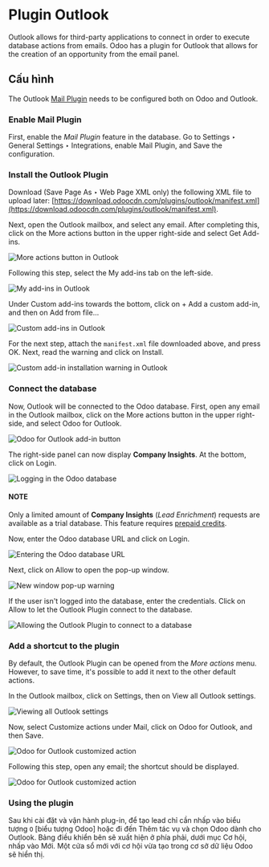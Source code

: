 # Plugin Outlook

Outlook allows for third-party applications to connect in order to execute database actions from
emails. Odoo has a plugin for Outlook that allows for the creation of an opportunity from the email
panel.

## Cấu hình

The Outlook [Mail Plugin](../mail_plugins.md) needs to be configured both on Odoo and Outlook.

<a id="mail-plugin-outlook-enable-mail-plugin"></a>

### Enable Mail Plugin

First, enable the *Mail Plugin* feature in the database. Go to Settings ‣ General
Settings ‣ Integrations, enable Mail Plugin, and Save the configuration.

<a id="mail-plugin-outlook-install-plugin"></a>

### Install the Outlook Plugin

Download (Save Page As ‣ Web Page XML only) the following XML file to upload
later: [https://download.odoocdn.com/plugins/outlook/manifest.xml](https://download.odoocdn.com/plugins/outlook/manifest.xml).

Next, open the Outlook mailbox, and select any email. After completing this, click on the
More actions button in the upper right-side and select Get Add-ins.

![More actions button in Outlook](../../../../.gitbook/assets/more-actions.png)

Following this step, select the My add-ins tab on the left-side.

![My add-ins in Outlook](../../../../.gitbook/assets/my-add-ins.png)

Under Custom add-ins towards the bottom, click on + Add a custom add-in, and
then on Add from file...

![Custom add-ins in Outlook](../../../../.gitbook/assets/custom-add-ins.png)

For the next step, attach the `manifest.xml` file downloaded above, and press OK. Next,
read the warning and click on Install.

![Custom add-in installation warning in Outlook](../../../../.gitbook/assets/add-in-warning.png)

<a id="mail-plugin-outlook-connect-database"></a>

### Connect the database

Now, Outlook will be connected to the Odoo database. First, open any email in the Outlook mailbox,
click on the More actions button in the upper right-side, and select Odoo for
Outlook.

![Odoo for Outlook add-in button](../../../../.gitbook/assets/odoo-for-outlook.png)

The right-side panel can now display **Company Insights**. At the bottom, click on
Login.

![Logging in the Odoo database](../../../../.gitbook/assets/panel-login.png)

#### NOTE
Only a limited amount of **Company Insights** (*Lead Enrichment*) requests are available as a
trial database. This feature requires [prepaid credits](../mail_plugins.md#mail-plugins-pricing).

Now, enter the Odoo database URL and click on Login.

![Entering the Odoo database URL](../../../../.gitbook/assets/enter-database-url.png)

Next, click on Allow to open the pop-up window.

![New window pop-up warning](../../../../.gitbook/assets/new-window-warning.png)

If the user isn't logged into the database, enter the credentials. Click on Allow to let
the Outlook Plugin connect to the database.

![Allowing the Outlook Plugin to connect to a database](../../../../.gitbook/assets/odoo-permission.png)

<a id="mail-plugin-outlook-add-shortcut"></a>

### Add a shortcut to the plugin

By default, the Outlook Plugin can be opened from the *More actions* menu. However, to save time,
it's possible to add it next to the other default actions.

In the Outlook mailbox, click on Settings, then on View all Outlook
settings.

![Viewing all Outlook settings](../../../../.gitbook/assets/all-outlook-settings.png)

Now, select Customize actions under Mail, click on Odoo for
Outlook, and then Save.

![Odoo for Outlook customized action](../../../../.gitbook/assets/customize-actions.png)

Following this step, open any email; the shortcut should be displayed.

![Odoo for Outlook customized action](../../../../.gitbook/assets/odoo-outlook-shortcut.png)

### Using the plugin

Sau khi cài đặt và vận hành plug-in, để tạo lead chỉ cần nhấp vào biểu tượng `O` [biểu tượng Odoo] hoặc đi đến Thêm tác vụ và chọn Odoo dành cho Outlook. Bảng điều khiển bên sẽ xuất hiện ở phía phải, dưới mục Cơ hội, nhấp vào Mới. Một cửa sổ mới với cơ hội vừa tạo trong cơ sở dữ liệu Odoo sẽ hiển thị.
